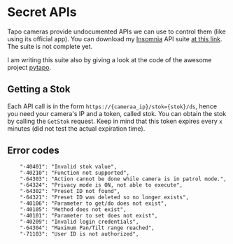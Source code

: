 # Secret APIs
Tapo cameras provide undocumented APIs we can use to control them (like using its official app).
You can download my [Insomnia](https://github.com/Kong/insomnia) API suite [at this link](https://github.com/xfarrow/tapo-camera/blob/main/secret-apis/TapoCameraAPIs.yaml). The suite is not complete yet.

I am writing this suite also by giving a look at the code of the awesome project [pytapo](https://github.com/JurajNyiri/pytapo).

## Getting a Stok
Each API call is in the form `https://{cameraa_ip}/stok={stok}/ds`, hence you need your camera's IP and a token, called stok. You can obtain the stok by calling the `GetStok` request. Keep in mind that this token expires every `x` minutes (did not test the actual expiration time).

## Error codes
```
    "-40401": "Invalid stok value",
    "-40210": "Function not supported",
    "-64303": "Action cannot be done while camera is in patrol mode.",
    "-64324": "Privacy mode is ON, not able to execute",
    "-64302": "Preset ID not found",
    "-64321": "Preset ID was deleted so no longer exists",
    "-40106": "Parameter to get/do does not exist",
    "-40105": "Method does not exist",
    "-40101": "Parameter to set does not exist",
    "-40209": "Invalid login credentials",
    "-64304": "Maximum Pan/Tilt range reached",
    "-71103": "User ID is not authorized",
```
